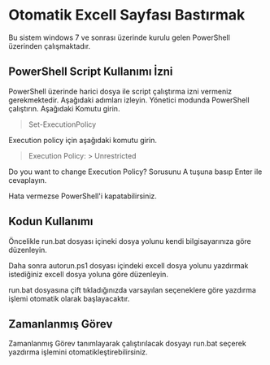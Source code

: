 # Otomatik Excell Sayfası Bastırmak
Bu sistem windows 7 ve sonrası üzerinde kurulu gelen PowerShell üzerinden çalışmaktadır.

## PowerShell Script Kullanımı İzni
PowerShell üzerinde harici dosya ile script çalıştırma izni vermeniz gerekmektedir.
Aşağıdaki adımları izleyin.
Yönetici modunda PowerShell çalıştırın. 
Aşağıdaki Komutu girin.
> Set-ExecutionPolicy

Execution policy için aşağıdaki komutu girin.
> Execution Policy: > Unrestricted 

Do you want to change Execution Policy? Sorusunu A tuşuna basıp Enter ile cevaplayın.

Hata vermezse PowerShell'i kapatabilirsiniz.

## Kodun Kullanımı
Öncelikle run.bat dosyası içineki dosya yolunu kendi bilgisayarınıza göre düzenleyin.

Daha sonra autorun.ps1 dosyası içindeki excell dosya yolunu yazdırmak istediğiniz excell dosya yoluna göre düzenleyin.

run.bat dosyasına çift tıkladığınızda varsayılan seçeneklere göre yazdırma işlemi otomatik olarak başlayacaktır.

## Zamanlanmış Görev
Zamanlanmış Görev tanımlayarak çalıştırılacak dosyayı run.bat seçerek yazdırma işlemini otomatikleştirebilirsiniz.
